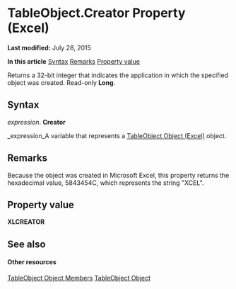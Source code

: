 
# TableObject.Creator Property (Excel)

 **Last modified:** July 28, 2015

 **In this article**
 [Syntax](#sectionSection0)
 [Remarks](#sectionSection1)
 [Property value](#sectionSection2)


Returns a 32-bit integer that indicates the application in which the specified object was created. Read-only  **Long**.


## Syntax
<a name="sectionSection0"> </a>

 _expression_. **Creator**

 _expression_A variable that represents a  [TableObject Object (Excel)](afc981f4-155b-085a-3c17-c8d46c4d7037.md) object.


## Remarks
<a name="sectionSection1"> </a>

Because the object was created in Microsoft Excel, this property returns the hexadecimal value, 5843454C, which represents the string "XCEL".


## Property value
<a name="sectionSection2"> </a>

 **XLCREATOR**


## See also
<a name="sectionSection2"> </a>


#### Other resources


 [TableObject Object Members](1dee3209-7010-b3fc-daa3-a2147590aa6e.md)
 [TableObject Object](afc981f4-155b-085a-3c17-c8d46c4d7037.md)
